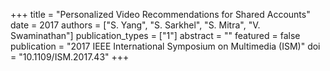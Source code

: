 +++
title = "Personalized Video Recommendations for Shared Accounts"
date = 2017
authors = ["S. Yang", "S. Sarkhel", "S. Mitra", "V. Swaminathan"]
publication_types = ["1"]
abstract = ""
featured = false
publication = "2017 IEEE International Symposium on Multimedia (ISM)"
doi = "10.1109/ISM.2017.43"
+++

